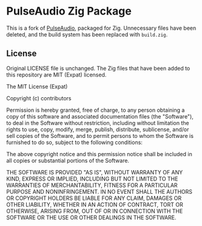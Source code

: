 # PulseAudio Zig Package

This is a fork of
[PulseAudio](https://www.freedesktop.org/wiki/Software/PulseAudio/), packaged
for Zig. Unnecessary files have been deleted, and the build system has been
replaced with `build.zig`.

## License

Original LICENSE file is unchanged. The Zig files that have been added to this
repository are MIT (Expat) licensed.

The MIT License (Expat)

Copyright (c) contributors

Permission is hereby granted, free of charge, to any person obtaining a copy
of this software and associated documentation files (the "Software"), to deal
in the Software without restriction, including without limitation the rights
to use, copy, modify, merge, publish, distribute, sublicense, and/or sell
copies of the Software, and to permit persons to whom the Software is
furnished to do so, subject to the following conditions:

The above copyright notice and this permission notice shall be included in
all copies or substantial portions of the Software.

THE SOFTWARE IS PROVIDED "AS IS", WITHOUT WARRANTY OF ANY KIND, EXPRESS OR
IMPLIED, INCLUDING BUT NOT LIMITED TO THE WARRANTIES OF MERCHANTABILITY,
FITNESS FOR A PARTICULAR PURPOSE AND NONINFRINGEMENT. IN NO EVENT SHALL THE
AUTHORS OR COPYRIGHT HOLDERS BE LIABLE FOR ANY CLAIM, DAMAGES OR OTHER
LIABILITY, WHETHER IN AN ACTION OF CONTRACT, TORT OR OTHERWISE, ARISING FROM,
OUT OF OR IN CONNECTION WITH THE SOFTWARE OR THE USE OR OTHER DEALINGS IN
THE SOFTWARE.
